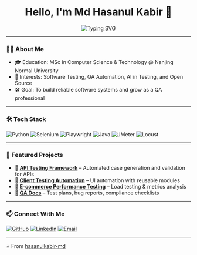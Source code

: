 <div align="center">

# Hello, I'm Md Hasanul Kabir 👋  

[![Typing SVG](https://readme-typing-svg.demolab.com?font=Fira+Code&weight=500&size=22&pause=1000&color=1D9BF0&center=true&vCenter=true&width=600&lines=Welcome+to+my+GitHub+Profile!;Test+Software+Engineer;Automation+Enthusiast;AI+and+Quality+Assurance)](https://git.io/typing-svg)

</div>

---

### 👨‍🎓 About Me
- 🎓 Education: MSc in Computer Science & Technology @ Nanjing Normal University  
- 🧪 Interests: Software Testing, QA Automation, AI in Testing, and Open Source  
- 🛠️ Goal: To build reliable software systems and grow as a QA professional  

---

### 🛠 Tech Stack
![Python](https://img.shields.io/badge/Python-3776AB?style=flat&logo=python&logoColor=white)
![Selenium](https://img.shields.io/badge/Selenium-43B02A?style=flat&logo=selenium&logoColor=white)
![Playwright](https://img.shields.io/badge/Playwright-2EAD33?style=flat&logo=playwright&logoColor=white)
![Java](https://img.shields.io/badge/Java-ED8B00?style=flat&logo=openjdk&logoColor=white)
![JMeter](https://img.shields.io/badge/JMeter-D22128?style=flat&logo=apachejmeter&logoColor=white)
![Locust](https://img.shields.io/badge/Locust-000000?style=flat&logo=locust&logoColor=white)

---

### 🌟 Featured Projects
- 🔗 [**API Testing Framework**](https://github.com/hasanulkabir-md/api-testing-framework) – Automated case generation and validation for APIs  
- 🔗 [**Client Testing Automation**](https://github.com/hasanulkabir-md/client-testing-automation) – UI automation with reusable modules  
- 🔗 [**E-commerce Performance Testing**](https://github.com/hasanulkabir-md/ecommerce-perf-testing) – Load testing & metrics analysis  
- 🔗 [**QA Docs**](https://github.com/hasanulkabir-md/ecommerce-perf-testing/practice-docs) – Test plans, bug reports, compliance checklists  

---

### 📫 Connect With Me
[![GitHub](https://img.shields.io/badge/GitHub-181717?style=flat&logo=github&logoColor=white)](https://github.com/hasanulkabir-md)
[![LinkedIn](https://img.shields.io/badge/LinkedIn-0077B5?style=flat&logo=linkedin&logoColor=white)](https://linkedin.com/in/hasanulkabir-md)
[![Email](https://img.shields.io/badge/Email-D14836?style=flat&logo=gmail&logoColor=white)](mailto:hasanul.kabir@gmail.com)

---
⭐️ From [hasanulkabir-md](https://github.com/hasanulkabir-md)
